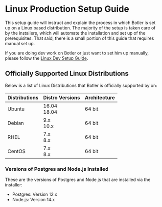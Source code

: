 # Linux Production Setup Guide

This setup guide will instruct and explain the process in which Botler is set up on a Linux based distribution. The majority of the setup is taken care of by the installers, which will automate the installation and set up of the prerequisites. That said, there is a small portion of this guide that requires manual set up.

If you are doing dev work on Botler or just want to set him up manually, please follow the [Linux Dev Setup Guide](../../../Setup-Guides/Development/Linux-Dev-Setup-Guide/).

## Officially Supported Linux Distributions

Below is a list of Linux Distributions that Botler is officially supported by on:

| Distributions | Distro Versions  | Architecture |
|---------------|------------------|--------------|
| Ubuntu        | 16\.04<br>18\.04 | 64 bit       |
| Debian        | 9.x<br>10.x      | 64 bit       |
| RHEL          | 7.x<br>8.x       | 64 bit       |
| CentOS        | 7.x<br>8.x       | 64 bit       |

### Versions of Postgres and Node.js Installed

These are the versions of Postgres and Node.js that are installed via the installer:

* Postgres: Version 12.x
* Node.js: Version 14.x
